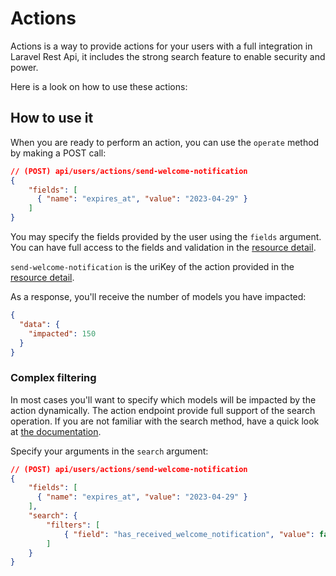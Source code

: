 # Actions

Actions is a way to provide actions for your users with a full integration in Laravel Rest Api, it includes the strong search feature to enable security and power.

Here is a look on how to use these actions:

## How to use it

When you are ready to perform an action, you can use the `operate` method by making a POST call:

```json
// (POST) api/users/actions/send-welcome-notification
{
    "fields": [
      { "name": "expires_at", "value": "2023-04-29" }
    ]
}
```

You may specify the fields provided by the user using the `fields` argument. You can have full access to the fields and validation in the [resource detail](/endpoints/detail).

`send-welcome-notification` is the uriKey of the action provided in the [resource detail](/endpoints/detail).

As a response, you'll receive the number of models you have impacted:

```json
{
  "data": {
    "impacted": 150
  }
}
```

### Complex filtering

In most cases you'll want to specify which models will be impacted by the action dynamically. The action endpoint provide full support of the search operation.
If you are not familiar with the search method, have a quick look at [the documentation]('/endpoints/search').

Specify your arguments in the `search` argument:

```json
// (POST) api/users/actions/send-welcome-notification
{
    "fields": [
      { "name": "expires_at", "value": "2023-04-29" }
    ],
    "search": {
        "filters": [
            { "field": "has_received_welcome_notification", "value": false }
        ]
    }
}
```
